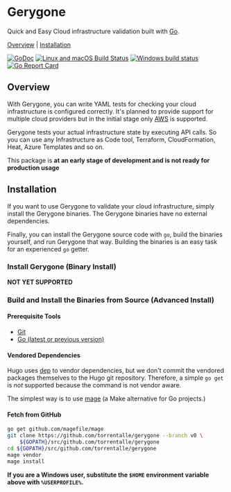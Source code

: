 # Gerygone

Quick and Easy Cloud infrastructure validation built with [Go][].

[Overview](#overview) |
[Installation](#installation)

[![GoDoc](https://godoc.org/github.com/torrentalle/gerygone?status.svg)](https://godoc.org/github.com/torrentalle/gerygone)
[![Linux and macOS Build Status](https://api.travis-ci.org/torrentalle/gerygone.svg?branch=v0&label=Linux+and+macOS+build "Linux and macOS Build Status")](https://travis-ci.org/torrentalle/gerygone)
[![Windows build status](https://ci.appveyor.com/api/projects/status/kn26cekg25iy5xmb/branch/v0?svg=true)](https://ci.appveyor.com/project/torrentalle/gerygone/branch/master)
[![Go Report Card](https://goreportcard.com/badge/github.com/torrentalle/gerygone)](https://goreportcard.com/report/github.com/torrentalle/gerygone)

## Overview

With Gerygone, you can write YAML tests for checking your cloud infrastructure is configured correctly.
It's planned to provide support for multiple cloud providers but in the initial stage only [AWS](https://aws.amazon.com) is supported.

Gerygone tests your actual infrastructure state by executing API calls. So you can use any Infrastructure as Code tool, Terraform, CloudFormation, Heat, Azure Templates and so on.

This package is **at an early stage of development and is not ready for production usage**



## Installation

If you want to use Gerygone to validate your cloud infrastructure, simply install the Gerygone binaries.
The Gerygone binaries have no external dependencies.

Finally, you can install the Gerygone source code with `go`, build the binaries yourself, and run Gerygone that way.
Building the binaries is an easy task for an experienced `go` getter.

### Install Gerygone (Binary Install)

**NOT YET SUPPORTED**

### Build and Install the Binaries from Source (Advanced Install)

#### Prerequisite Tools

* [Git](http://git-scm.com/)
* [Go (latest or previous version)](https://golang.org/dl/)

#### Vendored Dependencies

Hugo uses [dep](https://github.com/golang/dep) to vendor dependencies, but we don't commit the vendored packages themselves to the Hugo git repository. Therefore, a simple `go get` is _not_ supported because the command is not vendor aware.

The simplest way is to use [mage](https://github.com/magefile/mage) (a Make alternative for Go projects.)

#### Fetch from GitHub

```bash
go get github.com/magefile/mage
git clone https://github.com/torrentalle/gerygone --branch v0 \
    ${GOPATH}/src/github.com/torrentalle/gerygone 
cd ${GOPATH}/src/github.com/torrentalle/gerygone
mage vendor
mage install
```

**If you are a Windows user, substitute the `$HOME` environment variable above with `%USERPROFILE%`.**


[Go]: https://golang.org/